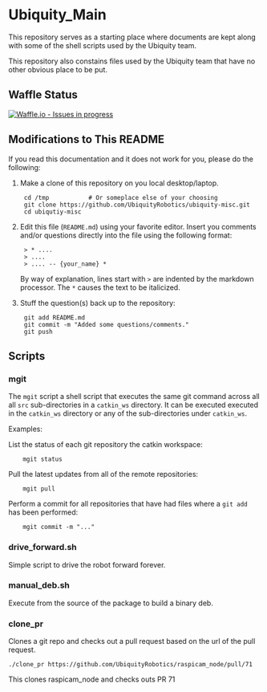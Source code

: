 # Ubiquity_Main

This repository serves as a starting place where documents are kept
along with some of the shell scripts used by the Ubiquity team.

This repository also constains files used by the Ubiquity team
that have no other obvious place to be put.

## Waffle Status
[![Waffle.io - Issues in progress](https://badge.waffle.io/UbiquityRobotics/ubiquity_main.png?label=in%20progress&title=In%20Progress)](http://waffle.io/UbiquityRobotics/ubiquity_main)

## Modifications to This README

If you read this documentation and it does not work for
you, please do the following:

1. Make a clone of this repository on you local desktop/laptop.

        cd /tmp           # Or someplace else of your choosing
        git clone https://github.com/UbiquityRobotics/ubiquity-misc.git
        cd ubiqutiy-misc

2. Edit this file (`README.md`) using your favorite editor.
   Insert you comments and/or questions directly into the file
   using the following format:

        > * ....
        > ....
        > .... -- {your_name} *

   By way of explanation, lines start with `>` are indented
   by the markdown processor.  The `*` causes the text to be
   italicized.

3. Stuff the question(s) back up to the repository:

        git add README.md
        git commit -m "Added some questions/comments."
        git push

## Scripts

### mgit

The `mgit` script a shell script that executes the same git command
across all all `src` sub-directories in a `catkin_ws` directory.
It can be executed executed in the `catkin_ws` directory or any
of the sub-directories under `catkin_ws`.

Examples:

List the status of each git repository the catkin workspace:

        mgit status

Pull the latest updates from all of the remote repositories:

        mgit pull

Perform a commit for all repositories that have had files
where a `git add` has been performed:

        mgit commit -m "..."

### drive_forward.sh

Simple script to drive the robot forward forever.

### manual_deb.sh

Execute from the source of the package to build a binary deb.

### clone_pr

Clones a git repo and checks out a pull request based on the url of the pull request.

```
./clone_pr https://github.com/UbiquityRobotics/raspicam_node/pull/71
```

This clones raspicam_node and checks outs PR 71
